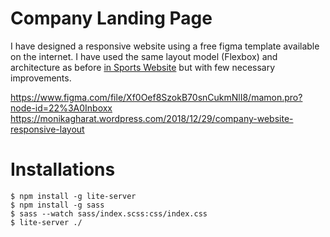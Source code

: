 # Company Landing Page

I have designed a responsive website using a free figma template available on the internet. I have used the same layout model (Flexbox) and architecture as before [in Sports Website](https://monikagharat.wordpress.com/2018/12/20/sports-website-desktop-and-mobile-view) but with few necessary improvements.

https://www.figma.com/file/Xf0Oef8SzokB70snCukmNlI8/mamon.pro?node-id=22%3A0Inboxx
https://monikagharat.wordpress.com/2018/12/29/company-website-responsive-layout

# Installations

```
$ npm install -g lite-server
$ npm install -g sass
$ sass --watch sass/index.scss:css/index.css
$ lite-server ./
```
